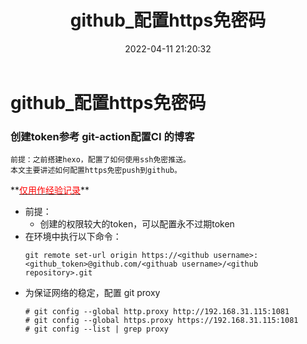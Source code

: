 ﻿---
title: github_配置https免密码
date: 2022-04-11 21:20:32
tags:
  - hexo
  - github
  - https免密
categories: 
  - configuration
---
# github_配置https免密码
### 创建token参考 git-action配置CI 的博客
<html><pre><code>前提：之前搭建hexo，配置了如何使用ssh免密推送。
本文主要讲述如何配置https免密push到github。</code></pre></html>
**<u><font color=red>仅用作经验记录</font></u>**
<!-- more -->

- 前提：
  - 创建的权限较大的token，可以配置永不过期token
- 在环境中执行以下命令：
  ```
  git remote set-url origin https://<github username>:<github_token>@github.com/<githuab username>/<github repository>.git
  ```
- 为保证网络的稳定，配置 git proxy
  ```
  # git config --global http.proxy http://192.168.31.115:1081
  # git config --global https.proxy https://192.168.31.115:1081
  # git config --list | grep proxy
  ```